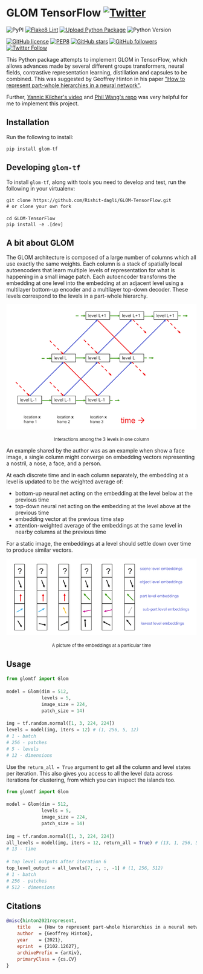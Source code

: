 # GLOM TensorFlow [![Twitter](https://img.shields.io/twitter/url?style=social&url=https%3A%2F%2Fgithub.com%2FRishit-dagli%2FGLOM-TensorFlow)](https://twitter.com/intent/tweet?text=Wow:&url=https%3A%2F%2Fgithub.com%2FRishit-dagli%2FGLOM-TensorFlow)

![PyPI](https://img.shields.io/pypi/v/glom-tf)
[![Flake8 Lint](https://github.com/Rishit-dagli/GLOM-TensorFlow/actions/workflows/flake8-lint.yml/badge.svg)](https://github.com/Rishit-dagli/GLOM-TensorFlow/actions/workflows/flake8-lint.yml)
[![Upload Python Package](https://github.com/Rishit-dagli/GLOM-TensorFlow/actions/workflows/python-publish.yml/badge.svg)](https://github.com/Rishit-dagli/GLOM-TensorFlow/actions/workflows/python-publish.yml)
![Python Version](https://img.shields.io/badge/python-3.7%20%7C%203.8%20%7C%203.9-blue)

[![GitHub license](https://img.shields.io/badge/License-Apache%202.0-blue.svg)](LICENSE)
[![PEP8](https://img.shields.io/badge/code%20style-pep8-orange.svg)](https://www.python.org/dev/peps/pep-0008/)
[![GitHub stars](https://img.shields.io/github/stars/Rishit-dagli/GLOM-TensorFlow?style=social)](https://github.com/Rishit-dagli/GLOM-TensorFlow/stargazers)
[![GitHub followers](https://img.shields.io/github/followers/Rishit-dagli?label=Follow&style=social)](https://github.com/Rishit-dagli)
[![Twitter Follow](https://img.shields.io/twitter/follow/rishit_dagli?style=social)](https://twitter.com/intent/follow?screen_name=rishit_dagli)

This Python package attempts to implement GLOM in TensorFlow, which allows advances made by several different groups 
transformers, neural fields, contrastive representation learning, distillation and capsules to be combined. This was 
suggested by Geoffrey Hinton in his paper 
["How to represent part-whole hierarchies in a neural network"](https://arxiv.org/abs/2102.12627).

Further, [Yannic Kilcher's video](https://youtu.be/cllFzkvrYmE) and [Phil Wang's repo](https://github.com/lucidrains/glom-pytorch)
was very helpful for me to implement this project.

## Installation

Run the following to install:

```shell script
pip install glom-tf
```

## Developing `glom-tf`

To install `glom-tf`, along with tools you need to develop and test, run the following in your virtualenv:

```shell script
git clone https://github.com/Rishit-dagli/GLOM-TensorFlow.git
# or clone your own fork

cd GLOM-TensorFlow
pip install -e .[dev]
```

## A bit about GLOM

The GLOM architecture is composed of a large number of columns which
all use exactly the same weights. Each column is a stack of spatially local
autoencoders that learn multiple levels of representation for what is happening
in a small image patch. Each autoencoder transforms the embedding at one level
into the embedding at an adjacent level using a multilayer bottom-up encoder
and a multilayer top-down decoder. These levels correspond to the levels in a
part-whole hierarchy.

![](images/interactions.png)
<p align="center">
<small>Interactions among the 3 levels in one column</small>
</p>

An example shared by the author was as an example when show a face image, a single column might converge on embedding 
vectors representing a nostril, a nose, a face, and a person.

At each discrete time and in each column separately, the embedding at a
level is updated to be the weighted average of:
- bottom-up neural net acting on the embedding at the level below at the previous time
- top-down neural net acting on the embedding at the level above at the previous time
- embedding vector at the previous time step
- attention-weighted average of the embeddings at the same level in nearby columns at the previous time

For a static image, the embeddings at a level should settle down over time to produce similar vectors.

![](images/embeddings.png)
<p align="center">
<small>A picture of the embeddings at a particular time</small>
</p>

## Usage

```python
from glomtf import Glom

model = Glom(dim = 512,
             levels = 5,
             image_size = 224,
             patch_size = 14)

img = tf.random.normal([1, 3, 224, 224])
levels = model(img, iters = 12) # (1, 256, 5, 12)
# 1 - batch
# 256 - patches
# 5 - levels
# 12 - dimensions
```

Use the `return_all = True` argument to get all the column and level states per iteration. This also gives you access 
to all the level data across iterations for clustering, from which you can inspect the islands too.

```python
from glomtf import Glom

model = Glom(dim = 512,
             levels = 5,
             image_size = 224,
             patch_size = 14)

img = tf.random.normal([1, 3, 224, 224])
all_levels = model(img, iters = 12, return_all = True) # (13, 1, 256, 5, 12)
# 13 - time

# top level outputs after iteration 6
top_level_output = all_levels[7, :, :, -1] # (1, 256, 512)
# 1 - batch
# 256 - patches
# 512 - dimensions
```

## Citations

```bibtex
@misc{hinton2021represent,
    title   = {How to represent part-whole hierarchies in a neural network}, 
    author  = {Geoffrey Hinton},
    year    = {2021},
    eprint  = {2102.12627},
    archivePrefix = {arXiv},
    primaryClass = {cs.CV}
}
```
